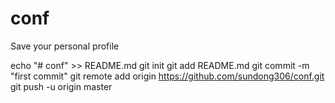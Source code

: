 # conf
Save your personal profile


echo "# conf" >> README.md
git init
git add README.md
git commit -m "first commit"
git remote add origin https://github.com/sundong306/conf.git
git push -u origin master
